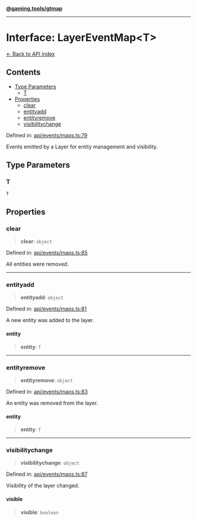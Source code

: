 [**@gaming.tools/gtmap**](README.md)

***

# Interface: LayerEventMap\<T\>

[← Back to API index](./README.md)

## Contents

- [Type Parameters](#type-parameters)
  - [T](#t)
- [Properties](#properties)
  - [clear](#clear)
  - [entityadd](#entityadd)
  - [entityremove](#entityremove)
  - [visibilitychange](#visibilitychange)

Defined in: [api/events/maps.ts:79](https://github.com/gamingtools/gt-map/blob/37582d0663306e25f7b67e6e3ae4390bd14c21af/packages/gtmap/src/api/events/maps.ts#L79)

Events emitted by a Layer for entity management and visibility.

## Type Parameters

### T

`T`

## Properties

### clear

> **clear**: `object`

Defined in: [api/events/maps.ts:85](https://github.com/gamingtools/gt-map/blob/37582d0663306e25f7b67e6e3ae4390bd14c21af/packages/gtmap/src/api/events/maps.ts#L85)

All entities were removed.

***

### entityadd

> **entityadd**: `object`

Defined in: [api/events/maps.ts:81](https://github.com/gamingtools/gt-map/blob/37582d0663306e25f7b67e6e3ae4390bd14c21af/packages/gtmap/src/api/events/maps.ts#L81)

A new entity was added to the layer.

#### entity

> **entity**: `T`

***

### entityremove

> **entityremove**: `object`

Defined in: [api/events/maps.ts:83](https://github.com/gamingtools/gt-map/blob/37582d0663306e25f7b67e6e3ae4390bd14c21af/packages/gtmap/src/api/events/maps.ts#L83)

An entity was removed from the layer.

#### entity

> **entity**: `T`

***

### visibilitychange

> **visibilitychange**: `object`

Defined in: [api/events/maps.ts:87](https://github.com/gamingtools/gt-map/blob/37582d0663306e25f7b67e6e3ae4390bd14c21af/packages/gtmap/src/api/events/maps.ts#L87)

Visibility of the layer changed.

#### visible

> **visible**: `boolean`

